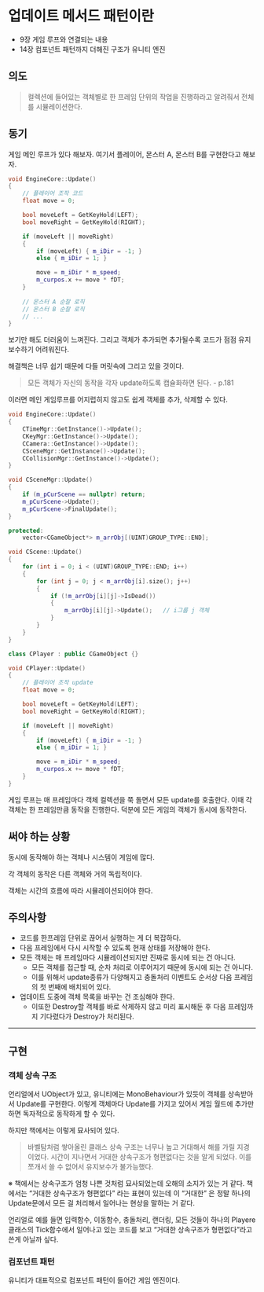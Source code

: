 # 업데이트 메서드 패턴이란
- 9장 게임 루프와 연결되는 내용
- 14장 컴포넌트 패턴까지 더해진 구조가 유니티 엔진

## 의도

> 컬렉션에 들어있는 객체별로 한 프레임 단위의 작업을 진행하라고 알려줘서 전체를 시뮬레이션한다.
> 

## 동기

게임 메인 루프가 있다 해보자. 여기서 플레이어, 몬스터 A, 몬스터 B를 구현한다고  해보자.

```cpp
void EngineCore::Update()
{
	// 플레이어 조작 코드
	float move = 0;

	bool moveLeft = GetKeyHold(LEFT);
	bool moveRight = GetKeyHold(RIGHT);

	if (moveLeft || moveRight) 
	{
		if (moveLeft) { m_iDir = -1; }
		else { m_iDir = 1; }

		move = m_iDir * m_speed;
		m_curpos.x += move * fDT;
	}
	
	// 몬스터 A 순찰 로직
	// 몬스터 B 순찰 로직
	// ...
}
```

보기만 해도 더러움이 느껴진다. 그리고 객체가 추가되면 추가될수록 코드가 점점 유지보수하기 어려워진다. 

해결책은 너무 쉽기 때문에 다들 머릿속에 그리고 있을 것이다.

> 모든 객체가 자신의 동작을 각자 update하도록 캡슐화하면 된다.  - p.181
> 

이러면 메인 게임루프를 어지럽히지 않고도 쉽게 객체를 추가, 삭제할 수 있다.

```cpp
void EngineCore::Update()
{
	CTimeMgr::GetInstance()->Update();
	CKeyMgr::GetInstance()->Update();
	CCamera::GetInstance()->Update();
	CSceneMgr::GetInstance()->Update();	
	CCollisionMgr::GetInstance()->Update();
}

void CSceneMgr::Update()
{
	if (m_pCurScene == nullptr) return;
	m_pCurScene->Update();
	m_pCurScene->FinalUpdate();
}
```

```cpp
protected:
    vector<CGameObject*> m_arrObj[(UINT)GROUP_TYPE::END];

void CScene::Update()
{
	for (int i = 0; i < (UINT)GROUP_TYPE::END; i++)
	{
		for (int j = 0; j < m_arrObj[i].size(); j++)
		{
			if (!m_arrObj[i][j]->IsDead()) 
			{
				m_arrObj[i][j]->Update();	// i그룹 j 객체
			}
		}
	}
}
```

```cpp
class CPlayer : public CGameObject {}

void CPlayer::Update()
{
	// 플레이어 조작 update
	float move = 0;

	bool moveLeft = GetKeyHold(LEFT);
	bool moveRight = GetKeyHold(RIGHT);

	if (moveLeft || moveRight) 
	{
		if (moveLeft) { m_iDir = -1; }
		else { m_iDir = 1; }

		move = m_iDir * m_speed;
		m_curpos.x += move * fDT;
	}
}
```

게임 루프는 매 프레임마다 객체 컬렉션을 쭉 돌면서 모든 update를 호출한다. 이때 각 객체는 한 프레임만큼 동작을 진행한다. 덕분에 모든 게임의 객체가 동시에  동작한다.

## 써야 하는 상황

동시에 동작해야 하는 객체나 시스템이 게임에 많다.

각 객체의 동작은 다른 객체와 거의 독립적이다.

객체는 시간의 흐름에 따라 시뮬레이션되어야 한다. 

## 주의사항

- 코드를 한프레임 단위로 끊어서 실행하는 게 더 복잡하다.
- 다음 프레임에서 다시 시작할 수 있도록 현재 상태를 저장해야 한다.
- 모든 객체는 매 프레임마다 시뮬레이션되지만 진짜로 동시에 되는 건 아니다.
    - 모든 객체를 접근할 때, 순차 처리로 이루어지기 때문에 동시에 되는 건 아니다.
    - 이를 위해서 update종류가 다양해지고 충돌처리 이벤트도 순서상 다음 프레임의 첫 번째에 배치되어 있다.
- 업데이트 도중에 객체 목록을 바꾸는 건 조심해야 한다.
    - 이또한 Destroy할 객체를 바로 삭제하지 않고 미리 표시해둔 후 다음 프레임까지 기다렸다가 Destroy가 처리된다.

---

## 구현

### 객체 상속 구조

언리얼에서 UObject가 있고, 유니티에는 MonoBehaviour가 있듯이 객체를 상속받아서 Update를 구현한다. 이렇게 객체마다 Update를 가지고 있어서 게임 월드에 추가만 하면 독자적으로 동작하게 할 수 있다. 

하지만 책에서는 이렇게 묘사되어 있다. 

> 바벨탐처럼 쌓아올린 클래스 상속 구조는 너무나 높고 거대해서 해를 가릴 지경이었다. 시간이 지나면서 거대한 상속구조가 형편없다는 것을 알게 되었다. 이를 쪼개서 쓸 수 없어서 유지보수가 불가능했다.
>


※ 책에서는 상속구조가 엄청 나쁜 것처럼 묘사되었는데 오해의 소지가 있는 거 같다. 책에서는 “거대한 상속구조가 형편없다” 라는 표현이 있는데 이 “거대한” 은 정말 하나의 Update문에서 모든 걸 처리해서 일어나는 현상을 말하는 거 같다. 

언리얼로 예를 들면 입력함수, 이동함수, 충돌처리, 랜더링, 모든 것들이 하나의 Playere클래스의 Tick함수에서 일어나고 있는 코드를 보고 “거대한 상속구조가 형편없다”라고 쓴게 아닐까 싶다. 


### 컴포넌트 패턴

유니티가 대표적으로 컴포넌트 패턴이 들어간 게임 엔진이다.

